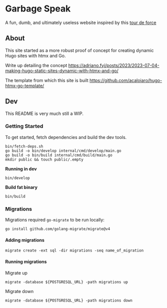 # Garbage Speak

A fun, dumb, and ultimately useless website inspired by this [tour de force](https://www.vulture.com/2020/02/spread-of-corporate-speak.html)

## About

This site started as a more robust proof of concept for creating dynamic Hugo sites with htmx and Go.

Write up detailing the concept https://adriano.fyi/posts/2023/2023-07-04-making-hugo-static-sites-dynamic-with-htmx-and-go/

The template from which this site is built https://github.com/acaloiaro/hugo-htmx-go-template/

## Dev

This README is very much still a WIP.

### Getting Started

To get started, fetch dependencies and build the dev tools.

```
bin/fetch-deps.sh
go build -o bin/develop internal/cmd/develop/main.go
go build -o bin/build internal/cmd/build/main.go
mkdir public && touch public/.empty
```

**Running in dev**

`bin/develop`

**Build fat binary**

`bin/build`

### Migrations

Migrations required `go-migrate` to be run locally:

`go install github.com/golang-migrate/migrate@v4`

#### Adding migrations

`migrate create -ext sql -dir migrations -seq name_of_migration`

#### Running migrations

Migrate up

`migrate -database ${POSTGRESQL_URL} -path migrations up`

Migrate down

`migrate -database ${POSTGRESQL_URL} -path migrations down`
